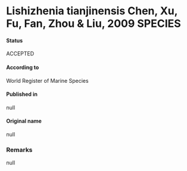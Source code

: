 # Lishizhenia tianjinensis Chen, Xu, Fu, Fan, Zhou & Liu, 2009 SPECIES

#### Status
ACCEPTED

#### According to
World Register of Marine Species

#### Published in
null

#### Original name
null

### Remarks
null